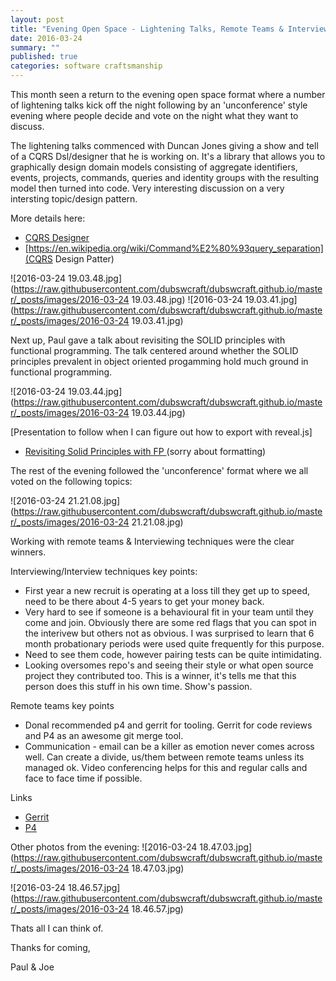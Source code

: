 ```yaml
---
layout: post
title: "Evening Open Space - Lightening Talks, Remote Teams & Interview Techniques"
date: 2016-03-24 
summary: ""
published: true
categories: software craftsmanship
---
```



This month seen a return to the evening open space format where a number of lightening talks kick off the night following by an 'unconference' style evening where people decide and vote on the night what they want to discuss.

The lightening talks commenced with Duncan Jones giving a show and tell of a CQRS Dsl/designer that he is working on. It's a library that allows you to graphically design domain models consisting of aggregate identifiers, events, projects, commands, queries and identity groups with the resulting model then turned into code. Very interesting discussion on a very intersting topic/design pattern. 



More details here:
- [CQRS Designer](http://www.codeproject.com/Articles/1062409/CQRS-designer)
- [https://en.wikipedia.org/wiki/Command%E2%80%93query_separation](CQRS Design Patter)

![2016-03-24 19.03.48.jpg](https://raw.githubusercontent.com/dubswcraft/dubswcraft.github.io/master/_posts/images/2016-03-24 19.03.48.jpg)
![2016-03-24 19.03.41.jpg](https://raw.githubusercontent.com/dubswcraft/dubswcraft.github.io/master/_posts/images/2016-03-24 19.03.41.jpg)

Next up, Paul gave a talk about revisiting the SOLID principles with functional programming. The talk centered around whether the SOLID principles prevalent in object oriented progamming hold much ground in functional programming. 

![2016-03-24 19.03.44.jpg](https://raw.githubusercontent.com/dubswcraft/dubswcraft.github.io/master/_posts/images/2016-03-24 19.03.44.jpg)

[Presentation to follow when I can figure out how to export with reveal.js]
- [Revisiting Solid Principles with FP ](https://www.dropbox.com/s/ww9rxga54399zvt/index.html?dl=0)(sorry about formatting)

The rest of the evening followed the 'unconference' format where we all voted on the following topics:

![2016-03-24 21.21.08.jpg](https://raw.githubusercontent.com/dubswcraft/dubswcraft.github.io/master/_posts/images/2016-03-24 21.21.08.jpg)

Working with remote teams & Interviewing techniques were the clear winners.

Interviewing/Interview techniques key points:
- First year a new recruit is operating at a loss till they get up to speed, need to be there about 4-5 years to get your money back.
- Very hard to see if someone is a behavioural fit in your team until they come and join. Obviously there are some red flags that you can spot in the interivew but others not as obvious. I was surprised to learn that 6 month probationary periods were used quite frequently for this purpose. 
- Need to see them code, however pairing tests can be quite intimidating. 
- Looking oversomes repo's and seeing their style or what open source project they contributed too. This is a winner, it's tells me that this person does this stuff in his own time. Show's passion.

Remote teams key points
- Donal recommended p4 and gerrit for tooling. Gerrit for code reviews and P4 as an awesome git merge tool.
- Communication - email can be a killer as emotion never comes across well. Can create a divide, us/them between remote teams unless its managed ok. Video conferencing helps for this and regular calls and face to face time if possible.

Links
- [Gerrit](https://www.gerritcodereview.com/)
- [P4](https://www.perforce.com/perforce/doc.current/manuals/cmdref/p4_client.html)

Other photos from the evening:
![2016-03-24 18.47.03.jpg](https://raw.githubusercontent.com/dubswcraft/dubswcraft.github.io/master/_posts/images/2016-03-24 18.47.03.jpg)

![2016-03-24 18.46.57.jpg](https://raw.githubusercontent.com/dubswcraft/dubswcraft.github.io/master/_posts/images/2016-03-24 18.46.57.jpg)

Thats all I can think of. 

Thanks for coming, 

Paul & Joe



